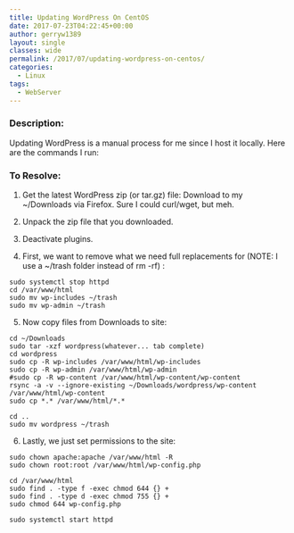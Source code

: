 ```yaml
---
title: Updating WordPress On CentOS
date: 2017-07-23T04:22:45+00:00
author: gerryw1389
layout: single
classes: wide
permalink: /2017/07/updating-wordpress-on-centos/
categories:
  - Linux
tags:
  - WebServer
---
```

<!--more-->

### Description:

Updating WordPress is a manual process for me since I host it locally. Here are the commands I run:

### To Resolve:

1. Get the latest WordPress zip (or tar.gz) file: Download to my ~/Downloads via Firefox. Sure I could curl/wget, but meh.

2. Unpack the zip file that you downloaded.

3. Deactivate plugins.

4. First, we want to remove what we need full replacements for (NOTE: I use a ~/trash folder instead of rm -rf) :

```shell
sudo systemctl stop httpd
cd /var/www/html
sudo mv wp-includes ~/trash
sudo mv wp-admin ~/trash
```

5. Now copy files from Downloads to site:

```shell
cd ~/Downloads
sudo tar -xzf wordpress(whatever... tab complete)
cd wordpress
sudo cp -R wp-includes /var/www/html/wp-includes
sudo cp -R wp-admin /var/www/html/wp-admin
#sudo cp -R wp-content /var/www/html/wp-content/wp-content
rsync -a -v --ignore-existing ~/Downloads/wordpress/wp-content /var/www/html/wp-content
sudo cp *.* /var/www/html/*.*

cd ..
sudo mv wordpress ~/trash
```

6. Lastly, we just set permissions to the site:

```shell
sudo chown apache:apache /var/www/html -R
sudo chown root:root /var/www/html/wp-config.php

cd /var/www/html
sudo find . -type f -exec chmod 644 {} +
sudo find . -type d -exec chmod 755 {} +
sudo chmod 644 wp-config.php

sudo systemctl start httpd
```